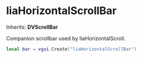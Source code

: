 # liaHorizontalScrollBar

Inherits: **DVScrollBar**

Companion scrollbar used by liaHorizontalScroll.

```lua
local bar = vgui.Create("liaHorizontalScrollBar")
```
